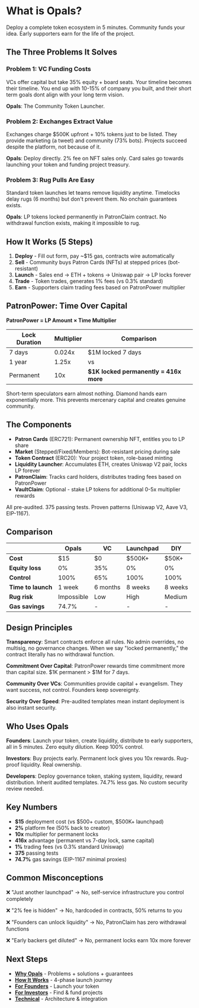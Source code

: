 # What is Opals?

Deploy a complete token ecosystem in 5 minutes. Community funds your idea. Early supporters earn for the life of the project. 

## The Three Problems It Solves

### Problem 1: VC Funding Costs

VCs offer capital but take 35% equity + board seats. Your timeline becomes their timeline. You end up with 10-15% of company you built, and their short term goals dont align with your long term vision.

**Opals**: The Community Token Launcher.

### Problem 2: Exchanges Extract Value

Exchanges charge $500K upfront + 10% tokens just to be listed. They provide marketing (a tweet) and community (73% bots). Projects succeed despite the platform, not because of it.

**Opals**: Deploy directly. 2% fee on NFT sales only. Card sales go towards launching your token and funding project treasury.

### Problem 3: Rug Pulls Are Easy

Standard token launches let teams remove liquidity anytime. Timelocks delay rugs (6 months) but don't prevent them. No onchain guarantees exists.

**Opals**: LP tokens locked permanently in PatronClaim contract. No withdrawal function exists, making it impossible to rug.

## How It Works (5 Steps)

1. **Deploy** - Fill out form, pay ~$15 gas, contracts wire automatically
2. **Sell** - Community buys Patron Cards (NFTs) at stepped prices (bot-resistant)
3. **Launch** - Sales end → ETH + tokens → Uniswap pair → LP locks forever
4. **Trade** - Token trades, generates 1% fees (vs 0.3% standard)
5. **Earn** - Supporters claim trading fees based on PatronPower multiplier

## PatronPower: Time Over Capital

**PatronPower = LP Amount × Time Multiplier**

| Lock Duration | Multiplier | Comparison |
|---|---|---|
| 7 days | 0.024x | $1M locked 7 days |
| 1 year | 1.25x | vs |
| Permanent | 10x | **$1K locked permanently = 416x more** |

Short-term speculators earn almost nothing. Diamond hands earn exponentially more. This prevents mercenary capital and creates genuine community.

## The Components

- **Patron Cards** (ERC721): Permanent ownership NFT, entitles you to LP share
- **Market** (Stepped/Fixed/Members): Bot-resistant pricing during sale
- **Token Contract** (ERC20): Your project token, role-based minting
- **Liquidity Launcher**: Accumulates ETH, creates Uniswap V2 pair, locks LP forever
- **PatronClaim**: Tracks card holders, distributes trading fees based on PatronPower
- **VaultClaim**: Optional - stake LP tokens for additional 0-5x multiplier rewards

All pre-audited. 375 passing tests. Proven patterns (Uniswap V2, Aave V3, EIP-1167).

## Comparison

| | Opals | VC | Launchpad | DIY |
|---|---|---|---|---|
| **Cost** | $15 | $0 | $500K+ | $50K+ |
| **Equity loss** | 0% | 35% | 0% | 0% |
| **Control** | 100% | 65% | 100% | 100% |
| **Time to launch** | 1 week | 6 months | 8 weeks | 8 weeks |
| **Rug risk** | Impossible | Low | High | Medium |
| **Gas savings** | 74.7% | - | - | - |

## Design Principles

**Transparency**: Smart contracts enforce all rules. No admin overrides, no multisig, no governance changes. When we say "locked permanently," the contract literally has no withdrawal function.

**Commitment Over Capital**: PatronPower rewards time commitment more than capital size. $1K permanent > $1M for 7 days.

**Community Over VCs**: Communities provide capital + evangelism. They want success, not control. Founders keep sovereignty.

**Security Over Speed**: Pre-audited templates mean instant deployment is also instant security.

## Who Uses Opals

**Founders**: Launch your token, create liquidity, distribute to early supporters, all in 5 minutes. Zero equity dilution. Keep 100% control.

**Investors**: Buy projects early. Permanent lock gives you 10x rewards. Rug-proof liquidity. Real ownership.

**Developers**: Deploy governance token, staking system, liquidity, reward distribution. Inherit audited templates. 74.7% less gas. No custom security review needed.

## Key Numbers

- **$15** deployment cost (vs $500+ custom, $500K+ launchpad)
- **2%** platform fee (50% back to creator)
- **10x** multiplier for permanent locks
- **416x** advantage (permanent vs 7-day lock, same capital)
- **1%** trading fees (vs 0.3% standard Uniswap)
- **375** passing tests
- **74.7%** gas savings (EIP-1167 minimal proxies)

## Common Misconceptions

❌ "Just another launchpad" → No, self-service infrastructure you control completely

❌ "2% fee is hidden" → No, hardcoded in contracts, 50% returns to you

❌ "Founders can unlock liquidity" → No, PatronClaim has zero withdrawal functions

❌ "Early backers get diluted" → No, permanent locks earn 10x more forever

## Next Steps

- **[Why Opals](./why-opals.md)** - Problems + solutions + guarantees
- **[How It Works](./how-it-works.md)** - 4-phase launch journey
- **[For Founders](../for-founders/README.md)** - Launch your token
- **[For Investors](../for-investors/README.md)** - Find & fund projects
- **[Technical](../technical/README.md)** - Architecture & integration
